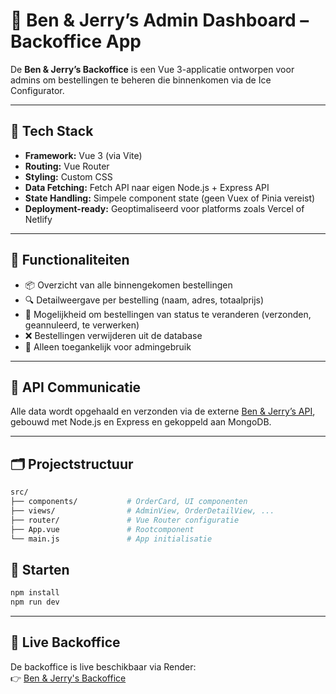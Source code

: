 # 🧁 Ben & Jerry’s Admin Dashboard – Backoffice App

De **Ben & Jerry’s Backoffice** is een Vue 3-applicatie ontworpen voor admins om bestellingen te beheren die binnenkomen via de Ice Configurator.

---

## 🧱 Tech Stack

- **Framework:** Vue 3 (via Vite)
- **Routing:** Vue Router
- **Styling:** Custom CSS
- **Data Fetching:** Fetch API naar eigen Node.js + Express API
- **State Handling:** Simpele component state (geen Vuex of Pinia vereist)
- **Deployment-ready:** Geoptimaliseerd voor platforms zoals Vercel of Netlify

---

## 🔧 Functionaliteiten

- 📦 Overzicht van alle binnengekomen bestellingen
- 🔍 Detailweergave per bestelling (naam, adres, totaalprijs)
- 🚦 Mogelijkheid om bestellingen van status te veranderen (verzonden, geannuleerd, te verwerken)
- ❌ Bestellingen verwijderen uit de database
- 🔐 Alleen toegankelijk voor admingebruik

---

## 🔌 API Communicatie

Alle data wordt opgehaald en verzonden via de externe [Ben & Jerry’s API](https://github.com/MattDesignThomasMore/ben-jerrys-api), gebouwd met Node.js en Express en gekoppeld aan MongoDB.

---

## 🗂️ Projectstructuur

```bash
src/
├── components/           # OrderCard, UI componenten
├── views/                # AdminView, OrderDetailView, ...
├── router/               # Vue Router configuratie
├── App.vue               # Rootcomponent
└── main.js               # App initialisatie
```

## 🚀 Starten

```bash
npm install
npm run dev
```

---

## 🍨 Live Backoffice

De backoffice is live beschikbaar via Render:  
👉 [Ben & Jerry's Backoffice](https://ben-jerrys-backoffice.onrender.com/)
